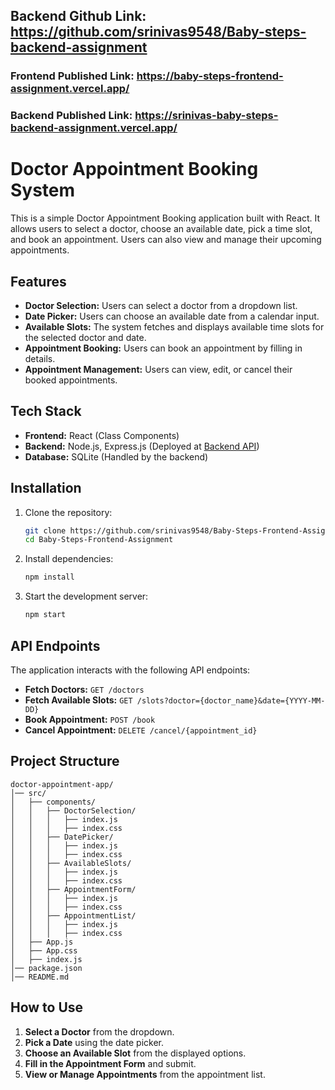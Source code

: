 ## Backend Github Link: https://github.com/srinivas9548/Baby-steps-backend-assignment
### Frontend Published Link: https://baby-steps-frontend-assignment.vercel.app/
### Backend Published Link: https://srinivas-baby-steps-backend-assignment.vercel.app/

# Doctor Appointment Booking System

This is a simple Doctor Appointment Booking application built with React. It allows users to select a doctor, choose an available date, pick a time slot, and book an appointment. Users can also view and manage their upcoming appointments.

## Features

- **Doctor Selection:** Users can select a doctor from a dropdown list.
- **Date Picker:** Users can choose an available date from a calendar input.
- **Available Slots:** The system fetches and displays available time slots for the selected doctor and date.
- **Appointment Booking:** Users can book an appointment by filling in details.
- **Appointment Management:** Users can view, edit, or cancel their booked appointments.

## Tech Stack

- **Frontend:** React (Class Components)
- **Backend:** Node.js, Express.js (Deployed at [Backend API](https://srinivas-baby-steps-backend-assignment.vercel.app/))
- **Database:** SQLite (Handled by the backend)

## Installation

1. Clone the repository:
   ```sh
   git clone https://github.com/srinivas9548/Baby-Steps-Frontend-Assignment.git
   cd Baby-Steps-Frontend-Assignment
   ```

2. Install dependencies:
   ```sh
   npm install
   ```

3. Start the development server:
   ```sh
   npm start
   ```

## API Endpoints

The application interacts with the following API endpoints:

- **Fetch Doctors:** `GET /doctors`
- **Fetch Available Slots:** `GET /slots?doctor={doctor_name}&date={YYYY-MM-DD}`
- **Book Appointment:** `POST /book`
- **Cancel Appointment:** `DELETE /cancel/{appointment_id}`

## Project Structure

```
doctor-appointment-app/
│── src/
│   ├── components/
│   │   ├── DoctorSelection/
│   │   │   ├── index.js
│   │   │   ├── index.css
│   │   ├── DatePicker/
│   │   │   ├── index.js
│   │   │   ├── index.css
│   │   ├── AvailableSlots/
│   │   │   ├── index.js
│   │   │   ├── index.css
│   │   ├── AppointmentForm/
│   │   │   ├── index.js
│   │   │   ├── index.css
│   │   ├── AppointmentList/
│   │   │   ├── index.js
│   │   │   ├── index.css
│   ├── App.js
│   ├── App.css
│   ├── index.js
│── package.json
│── README.md
```

## How to Use

1. **Select a Doctor** from the dropdown.
2. **Pick a Date** using the date picker.
3. **Choose an Available Slot** from the displayed options.
4. **Fill in the Appointment Form** and submit.
5. **View or Manage Appointments** from the appointment list.
